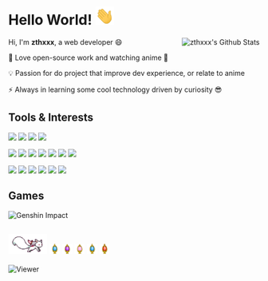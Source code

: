 <h1> Hello World! <img src="./images/hi.webp" height="36px"> </h1>

<img align="right" src="https://bad-apple-github-readme.vercel.app/api?show_icons=true&hide_title=true&hide_rank=true&count_private=true&show_bg=1&username=zthxxx" alt="zthxxx's Github Stats"/>

Hi, I'm **zthxxx**, a web developer 😄

💖 Love open-source work and watching anime 👀

💡 Passion for do project that improve dev experience, or relate to anime

⚡ Always in learning some cool technology driven by curiosity 😎


## Tools & Interests

[![](https://img.shields.io/badge/macOS-Big%20Sur-cd48a5?style=flat-square&logo=apple&logoColor=ffffff)](https://www.apple.com/macos/big-sur)
[![](https://img.shields.io/badge/Linux-Debian-a42050?style=flat-square&logo=debian&logoColor=ffffff)](https://www.debian.org)
[![](https://img.shields.io/badge/IDE-WebStorm-089ef6?style=flat-square&logo=webstorm&logoColor=ffffff)](https://www.jetbrains.com/webstorm)
[![](https://img.shields.io/badge/IDE-VSCode-1f9cf0?style=flat-square&logo=visual-studio-code&logoColor=ffffff)](https://code.visualstudio.com)

[![](https://img.shields.io/badge/-Node.js-43853d?style=flat-square&logo=node.js&logoColor=ffffff)](https://nodejs.org)
[![](https://img.shields.io/badge/-Vite-a25ff6?style=flat-square&logo=vite&logoColor=white)](https://vitejs.dev)
[![](https://img.shields.io/badge/-Webpack-8dd6f9?style=flat-square&logo=webpack&logoColor=white)](https://webpack.js.org)
[![](https://img.shields.io/badge/-Rollup.js-ec4a3f?style=flat-square&logo=rollup.js&logoColor=ffffff)](https://rollupjs.org)
[![](https://img.shields.io/badge/-React-81d8f7?style=flat-square&logo=react&logoColor=ffffff)](https://reactjs.org)
[![](https://img.shields.io/badge/-Windi%20CSS-64b1ea?style=flat-square&logo=windi%20css&logoColor=ffffff)](https://windicss.org)
[![](https://img.shields.io/badge/-TypeScript-007acc?style=flat-square&logo=typescript&logoColor=white)](https://www.typescriptlang.org)

[![](https://img.shields.io/badge/-Serverless-fd5750?style=flat-square&logo=serverless&logoColor=ffffff)](https://en.wikipedia.org/wiki/Serverless_computing)
[![](https://img.shields.io/badge/-Vercel-333333?style=flat-square&logo=vercel&logoColor=ffffff)](https://vercel.com)
[![](https://img.shields.io/badge/-Docker-2496ED?style=flat-square&logo=docker&logoColor=ffffff)](https://www.docker.com)
[![](https://img.shields.io/badge/-Kubernetes-3d6ede?style=flat-square&logo=kubernetes&logoColor=ffffff)](https://kubernetes.io)
[![](https://img.shields.io/badge/-GitHub%20Actions-1989ee?style=flat-square&logo=github%20actions&logoColor=ffffff)](https://github.com/features/actions)
[![](https://img.shields.io/badge/-Nginx-269539?style=flat-square&logo=nginx&logoColor=ffffff)](https://nginx.org)


## Games

![Genshin Impact](https://genshin-card.getloli.com/detail/rand/74042918.png)


<h2>
  <img height="40" src="./images/kyubey.gif"/>
  <img height="20" src="./images/soulgem-sayaka.gif"/>
  <img height="20" src="./images/soulgem-homura.gif"/>
  <img height="20" src="./images/soulgem-madoka.gif"/>
  <img height="20" src="./images/soulgem-sayaka.gif"/>
  <img height="20" src="./images/soulgem-kyoko.gif"/>
</h2>


![Viewer](https://count.getloli.com/get/@zthxxx?theme=moebooru)
